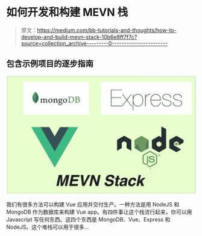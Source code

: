 # 如何开发和构建 MEVN 栈

> 原文：<https://medium.com/bb-tutorials-and-thoughts/how-to-develop-and-build-mevn-stack-10b6e8ff7f7c?source=collection_archive---------0----------------------->

## 包含示例项目的逐步指南

![](img/929f63af1256d5b5cb4c567b9f7f937e.png)

我们有很多方法可以构建 Vue 应用并交付生产。一种方法是用 NodeJS 和 MongoDB 作为数据库来构建 Vue app。有四件事让这个栈流行起来，你可以用 Javascript 写任何东西。这四个东西是 MongoDB、Vue、Express 和 NodeJS。这个堆栈可以用于很多…